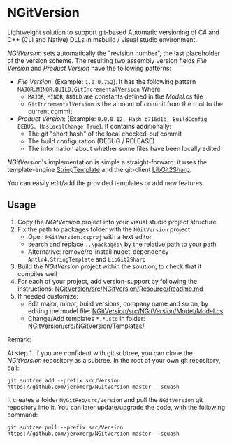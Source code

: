 NGitVersion
===========

Lightweight solution to support git-based Automatic versioning of C# and C++ (CLI and Native) DLLs in msbuild / visual studio environment.

*NGitVersion* sets automatically the "revision number", the last placeholder of the version scheme.
The resulting two assembly version fields *File Version* and *Product Version* have the following patterns:
- *File Version*: (Example: `1.0.0.752`). It has the following pattern `MAJOR.MINOR.BUILD.GitIncrementalVersion`
Where 
    - `MAJOR`, `MINOR`, `BUILD` are constants defined in the *Model.cs* file
    - `GitIncrementalVersion` is the amount of commit from the root to the current commit
- *Product Version*: (Example: `0.0.0.12, Hash b716d1b, BuildConfig DEBUG, HasLocalChange True`). It contains additionally:
    - The git "short hash" of the local checked-out commit 
    - The build configuration (DEBUG / RELEASE)
    - The information about whether some files have been locally edited
  

*NGitVersion*'s implementation is simple a straight-forward: it uses the template-engine [StringTemplate](https://github.com/antlr/stringtemplate4) and the git-client [LibGit2Sharp](https://github.com/libgit2/libgit2sharp). 

You can easily edit/add the provided templates or add new features.

Usage
-----
1. Copy the *NGitVersion* project into your visual studio project structure
2. Fix the path to packages folder with the `NGitVersion` project
    - Open `NGitVersion.csproj` with a text editor
    - search and replace `..\packages\` by the relative path to your path
    - Alternative: remove/re-install nuget-dependency `Antlr4.StringTemplate` and `LibGit2Sharp` 
3. Build the *NGitVersion* project within the solution, to check that it compiles well
4. For each of your project, add version-support by following the instructions: [NGitVersion/src/NGitVersion/Resource/Readme.md](https://github.com/jeromerg/NGitVersion/blob/master/src/NGitVersion/Resource/Readme.md)
4. If needed customize:
    - Edit major, minor, build versions, company name and so on, by editing the model file: [NGitVersion/src/NGitVersion/Model/Model.cs](https://github.com/jeromerg/NGitVersion/blob/master/src/NGitVersion/Model/Model.cs)
    - Change/Add templates `*.*.stg` in folder: [NGitVersion/src/NGitVersion/Templates/](https://github.com/jeromerg/NGitVersion/blob/master/src/NGitVersion/Templates/)

Remark:

At step 1. if you are confident with git subtree, you can clone the *NGitVersion* repository as a subtree. In the root of your own git repository, call:

```
git subtree add --prefix src/Version https://github.com/jeromerg/NGitVersion master --squash
```

It creates a folder `MyGitRep/src/Version` and pull the `NGitVersion` git repository into it. You can later update/upgrade the code, with the following command:

```
git subtree pull --prefix src/Version https://github.com/jeromerg/NGitVersion master --squash
```
